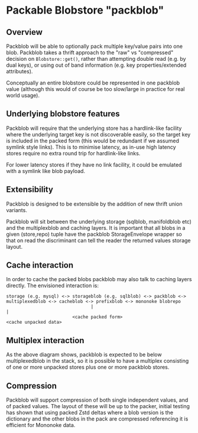 # Packable Blobstore "packblob"

## Overview
Packblob will be able to optionally pack multiple key/value pairs into one blob. Packblob takes a thrift approach to the "raw" vs "compressed" decision on `Blobstore::get()`,  rather than attempting double read (e.g. by dual keys), or using out of band information (e.g. key properties/extended attributes).

Conceptually an entire blobstore could be represented in one packblob value (although this would of course be too slow/large in practice for real world usage).

## Underlying blobstore features
Packblob will require that the underlying store has a hardlink-like facility where the underlying target key is not discoverable easily, so the target key is included in the packed form (this would be redundant if we assumed symlink style links). This is to minimise latency, as in-use high latency stores require no extra round trip for hardlink-like links.

For lower latency stores if they have no link facility, it could be emulated with a symlink like blob payload.

## Extensibility
Packblob is designed to be extensible by the addition of new thrift union variants.

Packblob will sit between the underlying storage (sqlblob, manifoldblob etc) and the multiplexblob and caching layers. It is important that all blobs in a given (store,repo) tuple have the packblob StorageEnvelope wrapper so that on read the discriminant can tell the reader the returned values storage layout.

## Cache interaction
In order to cache the packed blobs packblob may also talk to caching layers directly. The envisioned interaction is:

```
storage (e.g. mysql) <-> storageblob (e.g. sqlblob) <-> packblob <-> multiplexedblob <-> cacheblob <-> prefixblob <-> mononoke blobrepo
                                |                                                           |
                         <cache packed form>                                       <cache unpacked data>
```

## Multiplex interaction
As the above diagram shows, packblob is expected to be below multiplexedblob in the stack,  so it is possible to have a multiplex consisting of one or more unpacked stores plus one or more packblob stores.

## Compression
Packblob will support compression of both single independent values, and of packed values.   The layout of these will be up to the packer,  initial testing has shown that using packed Zstd deltas where a blob version is the dictionary and the other blobs in the pack are compressed referencing it is efficient for Mononoke data.
